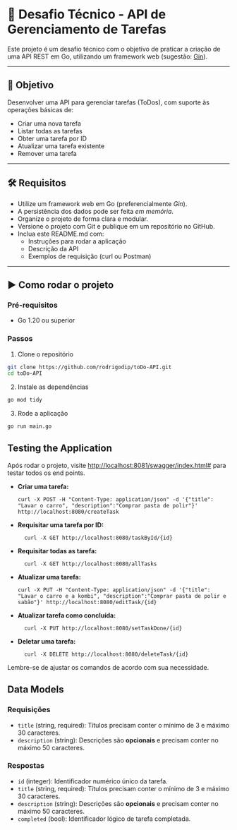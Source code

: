 # 🚀 Desafio Técnico - API de Gerenciamento de Tarefas

Este projeto é um desafio técnico com o objetivo de praticar a criação de uma API REST em Go, utilizando um framework web (sugestão: [Gin](https://github.com/gin-gonic/gin)).

---

## 🎯 Objetivo

Desenvolver uma API para gerenciar tarefas (ToDos), com suporte às operações básicas de:

- Criar uma nova tarefa
- Listar todas as tarefas
- Obter uma tarefa por ID
- Atualizar uma tarefa existente
- Remover uma tarefa

---

## 🛠 Requisitos

- Utilize um framework web em Go (preferencialmente *Gin*).
- A persistência dos dados pode ser feita *em memória*.
- Organize o projeto de forma clara e modular.
- Versione o projeto com Git e publique em um repositório no GitHub.
- Inclua este README.md com:
  - Instruções para rodar a aplicação
  - Descrição da API
  - Exemplos de requisição (curl ou Postman)

---

## ▶️ Como rodar o projeto

### Pré-requisitos

- Go 1.20 ou superior

### Passos

1. Clone o repositório
```bash
git clone https://github.com/rodrigodip/toDo-API.git
cd toDo-API
```
2. Instale as dependências
```bash
go mod tidy
```

3. Rode a aplicação
```bash
go run main.go
```

## Testing the Application
Após rodar o projeto, visite [http://localhost:8081/swagger/index.html#](http://localhost:8080/swagger/index.html#) para testar todos os end points.

- **Criar uma tarefa:**

  ```
  curl -X POST -H "Content-Type: application/json" -d '{"title": "Lavar o carro", "description":"Comprar pasta de polir"}' http://localhost:8080/createTask
  ```

- **Requisitar uma tarefa por ID:**

  ```
    curl -X GET http://localhost:8080/taskById/{id}
  ```

- **Requisitar todas as tarefa:**

  ```
    curl -X GET http://localhost:8080/allTasks
  ```

- **Atualizar uma tarefa:**

  ```
  curl -X PUT -H "Content-Type: application/json" -d '{"title": "Lavar o carro e a kombi", "description":"Comprar pasta de polir e sabão"}' http://localhost:8080/editTask/{id}
  ```

- **Atualizar tarefa como concluída:**

  ```
    curl -X PUT http://localhost:8080/setTaskDone/{id}
  ```

- **Deletar uma tarefa:**

  ```
    curl -X DELETE http://localhost:8080/deleteTask/{id}
  ```

Lembre-se de ajustar os comandos de acordo com sua necessidade.

## Data Models

### Requisições

- `title` (string, required): Títulos precisam conter o mínimo de 3 e máximo 30 caracteres.
- `description` (string):  Descrições são **opcionais** e precisam conter no máximo 50 caracteres.

### Respostas

- `id` (integer): Identificador numérico único da tarefa.
- `title` (string, required): Títulos precisam conter o mínimo de 3 e máximo 30 caracteres.
- `description` (string): Descrições são **opcionais** e precisam conter no máximo 50 caracteres.
- `completed` (bool): Identificador lógico de tarefa completada.

